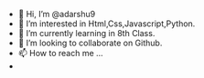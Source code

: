 - 👋 Hi, I’m @adarshu9
- 👀 I’m interested in Html,Css,Javascript,Python.
- 🌱 I’m currently learning in 8th Class.
- 💞️ I’m looking to collaborate on Github.
- 📫 How to reach me ...
- 

<!---
adarshu9/adarshu9 is a ✨ special ✨ repository because its `README.md` (this file) appears on your GitHub profile.
You can click the Preview link to take a look at your changes.
--->
